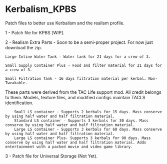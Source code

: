 # Kerbalism_KPBS
Patch files to better use Kerbalism and the realism profile.


1 - Patch file for KPBS [WIP].

2 - Realism Extra Parts - Soon to be a semi-proper project. For now just download the zip.

    Large Inline Water Tank - Water tank for 21 days for a crew of 3.
  
    Small Supply Container Plus - Food and filter material for 21 days for a crew of 3.
  
    Small Filtration Tank - 16 days filtration material per kerbal. Non-Tweakable.
    
These parts were derived from the TAC Life support mod. All credit belongs to them. Models, texture files, and modified configs maintain TACLS identification.

        Small LS container - Supports 2 kerbals for 15 days. Mass conserve by using half water and half filtration material.
        Standard LS container - Supports 3 kerbals for 30 days. Mass conserve by using half water and half filtration material.
        Large LS container - Supports 3 kerbals for 60 days. Mass conserve by using half water and half filtration material.
        Large LS container Plus- Supports 3 kerbals for 90 days. Mass conserve by using half water and half filtration material. Adds entertainment with a packed movie and video game library.
  

3 - Patch file for Universal Storage (Not Yet).


